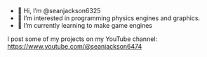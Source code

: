 - 👋 Hi, I’m @seanjackson6325
- 👀 I’m interested in programming physics engines and graphics.
- 🌱 I’m currently learning to make game engines

I post some of my projects on my YouTube channel:
https://www.youtube.com/@seanjackson6474
